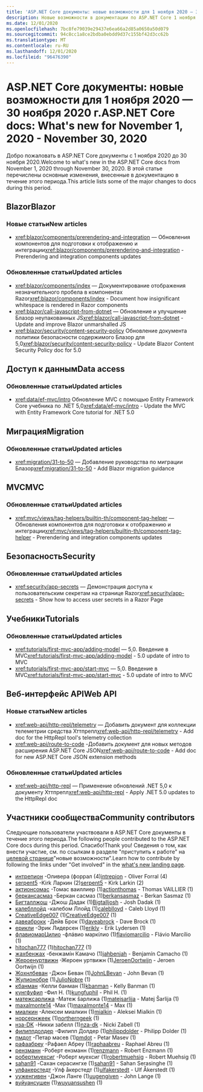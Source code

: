 ```yaml
---
title: 'ASP.NET Core документы: новые возможности для 1 ноября 2020 — 30 ноября 2020 г.'
description: Новые возможности в документации по ASP.NET Core 1 ноября 2020 — 30 ноября 2020 г.
ms.date: 12/01/2020
ms.openlocfilehash: 7bc8fe79039e29437e6ea66a2d85a0650a50d079
ms.sourcegitcommit: 94c8cc1a8ce2bdba0ebdd9d37c155bf42d3cc62b
ms.translationtype: MT
ms.contentlocale: ru-RU
ms.lasthandoff: 12/01/2020
ms.locfileid: "96476390"
---
```

# <a name="aspnet-core-docs-whats-new-for-november-1-2020---november-30-2020"></a><span data-ttu-id="96492-103">ASP.NET Core документы: новые возможности для 1 ноября 2020 — 30 ноября 2020 г.</span><span class="sxs-lookup"><span data-stu-id="96492-103">ASP.NET Core docs: What's new for November 1, 2020 - November 30, 2020</span></span>

<span data-ttu-id="96492-104">Добро пожаловать в ASP.NET Core документы с 1 ноября 2020 до 30 ноября 2020.</span><span class="sxs-lookup"><span data-stu-id="96492-104">Welcome to what's new in the ASP.NET Core docs from November 1, 2020 through November 30, 2020.</span></span> <span data-ttu-id="96492-105">В этой статье перечислены основные изменения, внесенные в документацию в течение этого периода.</span><span class="sxs-lookup"><span data-stu-id="96492-105">This article lists some of the major changes to docs during this period.</span></span>

## <a name="blazor"></a><span data-ttu-id="96492-106">Blazor</span><span class="sxs-lookup"><span data-stu-id="96492-106">Blazor</span></span>

### <a name="new-articles"></a><span data-ttu-id="96492-107">Новые статьи</span><span class="sxs-lookup"><span data-stu-id="96492-107">New articles</span></span>

- <span data-ttu-id="96492-108"><xref:blazor/components/prerendering-and-integration> — Обновления компонентов для подготовки к отображению и интеграции</span><span class="sxs-lookup"><span data-stu-id="96492-108"><xref:blazor/components/prerendering-and-integration> - Prerendering and integration components updates</span></span>

### <a name="updated-articles"></a><span data-ttu-id="96492-109">Обновленные статьи</span><span class="sxs-lookup"><span data-stu-id="96492-109">Updated articles</span></span>

- <span data-ttu-id="96492-110"><xref:blazor/components/index> — Документирование отображения незначительного пробела в компонентах Razor</span><span class="sxs-lookup"><span data-stu-id="96492-110"><xref:blazor/components/index> - Document how insignificant whitespace is rendered in Razor components</span></span>
- <span data-ttu-id="96492-111"><xref:blazor/call-javascript-from-dotnet> — Обновление и улучшение Блазор неупакованных JS</span><span class="sxs-lookup"><span data-stu-id="96492-111"><xref:blazor/call-javascript-from-dotnet> - Update and improve Blazor unmarshalled JS</span></span>
- <span data-ttu-id="96492-112"><xref:blazor/security/content-security-policy> Обновление документа политики безопасности содержимого Блазор для 5,0</span><span class="sxs-lookup"><span data-stu-id="96492-112"><xref:blazor/security/content-security-policy> - Update Blazor Content Security Policy doc for 5.0</span></span>

## <a name="data-access"></a><span data-ttu-id="96492-113">Доступ к данным</span><span class="sxs-lookup"><span data-stu-id="96492-113">Data access</span></span>

### <a name="updated-articles"></a><span data-ttu-id="96492-114">Обновленные статьи</span><span class="sxs-lookup"><span data-stu-id="96492-114">Updated articles</span></span>

- <span data-ttu-id="96492-115"><xref:data/ef-mvc/intro> Обновление MVC с помощью Entity Framework Core учебника по .NET 5,0</span><span class="sxs-lookup"><span data-stu-id="96492-115"><xref:data/ef-mvc/intro> - Update the MVC with Entity Framework Core tutorial for .NET 5.0</span></span>

## <a name="migration"></a><span data-ttu-id="96492-116">Миграция</span><span class="sxs-lookup"><span data-stu-id="96492-116">Migration</span></span>

### <a name="updated-articles"></a><span data-ttu-id="96492-117">Обновленные статьи</span><span class="sxs-lookup"><span data-stu-id="96492-117">Updated articles</span></span>

- <span data-ttu-id="96492-118"><xref:migration/31-to-50> — Добавление руководства по миграции Блазор</span><span class="sxs-lookup"><span data-stu-id="96492-118"><xref:migration/31-to-50> - Add Blazor migration guidance</span></span>

## <a name="mvc"></a><span data-ttu-id="96492-119">MVC</span><span class="sxs-lookup"><span data-stu-id="96492-119">MVC</span></span>

### <a name="updated-articles"></a><span data-ttu-id="96492-120">Обновленные статьи</span><span class="sxs-lookup"><span data-stu-id="96492-120">Updated articles</span></span>

- <span data-ttu-id="96492-121"><xref:mvc/views/tag-helpers/builtin-th/component-tag-helper> — Обновления компонентов для подготовки к отображению и интеграции</span><span class="sxs-lookup"><span data-stu-id="96492-121"><xref:mvc/views/tag-helpers/builtin-th/component-tag-helper> - Prerendering and integration components updates</span></span>

## <a name="security"></a><span data-ttu-id="96492-122">Безопасность</span><span class="sxs-lookup"><span data-stu-id="96492-122">Security</span></span>

### <a name="updated-articles"></a><span data-ttu-id="96492-123">Обновленные статьи</span><span class="sxs-lookup"><span data-stu-id="96492-123">Updated articles</span></span>

- <span data-ttu-id="96492-124"><xref:security/app-secrets> — Демонстрация доступа к пользовательским секретам на странице Razor</span><span class="sxs-lookup"><span data-stu-id="96492-124"><xref:security/app-secrets> - Show how to access user secrets in a Razor Page</span></span>

## <a name="tutorials"></a><span data-ttu-id="96492-125">Учебники</span><span class="sxs-lookup"><span data-stu-id="96492-125">Tutorials</span></span>

### <a name="updated-articles"></a><span data-ttu-id="96492-126">Обновленные статьи</span><span class="sxs-lookup"><span data-stu-id="96492-126">Updated articles</span></span>

- <span data-ttu-id="96492-127"><xref:tutorials/first-mvc-app/adding-model> — 5,0. Введение в MVC</span><span class="sxs-lookup"><span data-stu-id="96492-127"><xref:tutorials/first-mvc-app/adding-model> - 5.0 update of intro to MVC</span></span>
- <span data-ttu-id="96492-128"><xref:tutorials/first-mvc-app/start-mvc> — 5,0. Введение в MVC</span><span class="sxs-lookup"><span data-stu-id="96492-128"><xref:tutorials/first-mvc-app/start-mvc> - 5.0 update of intro to MVC</span></span>

## <a name="web-api"></a><span data-ttu-id="96492-129">Веб-интерфейс API</span><span class="sxs-lookup"><span data-stu-id="96492-129">Web API</span></span>

### <a name="new-articles"></a><span data-ttu-id="96492-130">Новые статьи</span><span class="sxs-lookup"><span data-stu-id="96492-130">New articles</span></span>

- <span data-ttu-id="96492-131"><xref:web-api/http-repl/telemetry> — Добавить документ для коллекции телеметрии средства Хттпрепл</span><span class="sxs-lookup"><span data-stu-id="96492-131"><xref:web-api/http-repl/telemetry> - Add doc for the HttpRepl tool's telemetry collection</span></span>
- <span data-ttu-id="96492-132"><xref:web-api/route-to-code> -Добавить документ для новых методов расширения ASP.NET Core JSON</span><span class="sxs-lookup"><span data-stu-id="96492-132"><xref:web-api/route-to-code> - Add doc for new ASP.NET Core JSON extension methods</span></span>

### <a name="updated-articles"></a><span data-ttu-id="96492-133">Обновленные статьи</span><span class="sxs-lookup"><span data-stu-id="96492-133">Updated articles</span></span>

- <span data-ttu-id="96492-134"><xref:web-api/http-repl> — Применение обновлений .NET 5,0 к документу Хттпрепл</span><span class="sxs-lookup"><span data-stu-id="96492-134"><xref:web-api/http-repl> - Apply .NET 5.0 updates to the HttpRepl doc</span></span>

## <a name="community-contributors"></a><span data-ttu-id="96492-135">Участники сообщества</span><span class="sxs-lookup"><span data-stu-id="96492-135">Community contributors</span></span>

<span data-ttu-id="96492-136">Следующие пользователи участвовали в ASP.NET Core документы в течение этого периода.</span><span class="sxs-lookup"><span data-stu-id="96492-136">The following people contributed to the ASP.NET Core docs during this period.</span></span> <span data-ttu-id="96492-137">Спасибо!</span><span class="sxs-lookup"><span data-stu-id="96492-137">Thank you!</span></span> <span data-ttu-id="96492-138">Сведения о том, как внести участие, см. по ссылкам в разделе "приступить к работе" на [целевой странице](index.yml)"новые возможности".</span><span class="sxs-lookup"><span data-stu-id="96492-138">Learn how to contribute by following the links under "Get involved" in the [what's new landing page](index.yml).</span></span>

- <span data-ttu-id="96492-139">[интрепион](https://github.com/intrepion) -Оливера (форрал (4)</span><span class="sxs-lookup"><span data-stu-id="96492-139">[intrepion](https://github.com/intrepion) - Oliver Forral (4)</span></span>
- <span data-ttu-id="96492-140">[serpent5](https://github.com/serpent5) -Kirk Ларкин (2)</span><span class="sxs-lookup"><span data-stu-id="96492-140">[serpent5](https://github.com/serpent5) - Kirk Larkin (2)</span></span>
- <span data-ttu-id="96492-141">[актионсомас](https://github.com/actionthomas) -Томас ваиллиер (1)</span><span class="sxs-lookup"><span data-stu-id="96492-141">[actionthomas](https://github.com/actionthomas) - Thomas VAILLIER (1)</span></span>
- <span data-ttu-id="96492-142">[беркансасмаз](https://github.com/berkansasmaz) -Беркан сасмаз (1)</span><span class="sxs-lookup"><span data-stu-id="96492-142">[berkansasmaz](https://github.com/berkansasmaz) - Berkan Sasmaz (1)</span></span>
- <span data-ttu-id="96492-143">[Бигталлжош](https://github.com/Bigtalljosh) -Джош Дадак (1)</span><span class="sxs-lookup"><span data-stu-id="96492-143">[Bigtalljosh](https://github.com/Bigtalljosh) - Josh Dadak (1)</span></span>
- <span data-ttu-id="96492-144">[калебллойд](https://github.com/caleblloyd) -калебом Ллойд (1)</span><span class="sxs-lookup"><span data-stu-id="96492-144">[caleblloyd](https://github.com/caleblloyd) - Caleb Lloyd (1)</span></span>
- <span data-ttu-id="96492-145">[CreativeEdge007](https://github.com/CreativeEdge007) (1)</span><span class="sxs-lookup"><span data-stu-id="96492-145">[CreativeEdge007](https://github.com/CreativeEdge007) (1)</span></span>
- <span data-ttu-id="96492-146">[давеаброкк](https://github.com/daveabrock) -Дейв Брок (1)</span><span class="sxs-lookup"><span data-stu-id="96492-146">[daveabrock](https://github.com/daveabrock) - Dave Brock (1)</span></span>
- <span data-ttu-id="96492-147">[ерикли](https://github.com/erikly) -Эрик Лидерсен (1)</span><span class="sxs-lookup"><span data-stu-id="96492-147">[erikly](https://github.com/erikly) - Erik Lydersen (1)</span></span>
- <span data-ttu-id="96492-148">[флавиомарЦилио](https://github.com/flaviomarcilio) -флáвио маркíлио (1)</span><span class="sxs-lookup"><span data-stu-id="96492-148">[flaviomarcilio](https://github.com/flaviomarcilio) - Flávio Marcílio (1)</span></span>
- <span data-ttu-id="96492-149">[hitochan777](https://github.com/hitochan777) (1)</span><span class="sxs-lookup"><span data-stu-id="96492-149">[hitochan777](https://github.com/hitochan777) (1)</span></span>
- <span data-ttu-id="96492-150">[жахбенжах](https://github.com/jahbenjah) -бенжамíн Камачо (1)</span><span class="sxs-lookup"><span data-stu-id="96492-150">[jahbenjah](https://github.com/jahbenjah) - Benjamín Camacho (1)</span></span>
- <span data-ttu-id="96492-151">[Жероенуртвижн](https://github.com/JeroenOortwijn) -Жероен уртвижн (1)</span><span class="sxs-lookup"><span data-stu-id="96492-151">[JeroenOortwijn](https://github.com/JeroenOortwijn) - Jeroen Oortwijn (1)</span></span>
- <span data-ttu-id="96492-152">[Жохнлбеван](https://github.com/JohnLBevan) -Джон Беван (1)</span><span class="sxs-lookup"><span data-stu-id="96492-152">[JohnLBevan](https://github.com/JohnLBevan) - John Bevan (1)</span></span>
- <span data-ttu-id="96492-153">[Жулионобре](https://github.com/JulioNobre) (1)</span><span class="sxs-lookup"><span data-stu-id="96492-153">[JulioNobre](https://github.com/JulioNobre) (1)</span></span>
- <span data-ttu-id="96492-154">[кбанман](https://github.com/kbanman) -Келли банман (1)</span><span class="sxs-lookup"><span data-stu-id="96492-154">[kbanman](https://github.com/kbanman) - Kelly Banman (1)</span></span>
- <span data-ttu-id="96492-155">[кунгфуфил](https://github.com/kungfuphil) -Фил H. (1)</span><span class="sxs-lookup"><span data-stu-id="96492-155">[kungfuphil](https://github.com/kungfuphil) - Phil H. (1)</span></span>
- <span data-ttu-id="96492-156">[матежсарлижа](https://github.com/matejsarlija) -Матеж šарлижа (1)</span><span class="sxs-lookup"><span data-stu-id="96492-156">[matejsarlija](https://github.com/matejsarlija) - Matej Šarlija (1)</span></span>
- <span data-ttu-id="96492-157">[maxalmonte14](https://github.com/maxalmonte14) -Max (1)</span><span class="sxs-lookup"><span data-stu-id="96492-157">[maxalmonte14](https://github.com/maxalmonte14) - Max (1)</span></span>
- <span data-ttu-id="96492-158">[миалкин](https://github.com/mialkin) -Алексеи миалкин (1)</span><span class="sxs-lookup"><span data-stu-id="96492-158">[mialkin](https://github.com/mialkin) - Aleksei Mialkin (1)</span></span>
- <span data-ttu-id="96492-159">[норсернжеек](https://github.com/northerngeek) (1)</span><span class="sxs-lookup"><span data-stu-id="96492-159">[northerngeek](https://github.com/northerngeek) (1)</span></span>
- <span data-ttu-id="96492-160">[нза-DK](https://github.com/nza-dk) -Никки забелл (1)</span><span class="sxs-lookup"><span data-stu-id="96492-160">[nza-dk](https://github.com/nza-dk) - Nicki Zabell (1)</span></span>
- <span data-ttu-id="96492-161">[филиппдолдер](https://github.com/philippdolder) -Филипп Долдер (1)</span><span class="sxs-lookup"><span data-stu-id="96492-161">[philippdolder](https://github.com/philippdolder) - Philipp Dolder (1)</span></span>
- <span data-ttu-id="96492-162">[пмдот](https://github.com/pmdot) -Петар масев (1)</span><span class="sxs-lookup"><span data-stu-id="96492-162">[pmdot](https://github.com/pmdot) - Petar Masev (1)</span></span>
- <span data-ttu-id="96492-163">[рафаабреу](https://github.com/raphaabreu) -Рафаел Абреу (1)</span><span class="sxs-lookup"><span data-stu-id="96492-163">[raphaabreu](https://github.com/raphaabreu) - Raphael Abreu (1)</span></span>
- <span data-ttu-id="96492-164">[рензманн](https://github.com/renzmann) -Роберт ензманн (1)</span><span class="sxs-lookup"><span data-stu-id="96492-164">[renzmann](https://github.com/renzmann) - Robert Enzmann (1)</span></span>
- <span data-ttu-id="96492-165">[робертмуехсиг](https://github.com/robertmuehsig) -Роберт муехсиг (1)</span><span class="sxs-lookup"><span data-stu-id="96492-165">[robertmuehsig](https://github.com/robertmuehsig) - Robert Muehsig (1)</span></span>
- <span data-ttu-id="96492-166">[sahan91](https://github.com/sahan91) -Сахан серасингхе (1)</span><span class="sxs-lookup"><span data-stu-id="96492-166">[sahan91](https://github.com/sahan91) - Sahan Serasinghe (1)</span></span>
- <span data-ttu-id="96492-167">[улфакерстедт](https://github.com/ulfakerstedt) -Улф åкерстедт (1)</span><span class="sxs-lookup"><span data-stu-id="96492-167">[ulfakerstedt](https://github.com/ulfakerstedt) - Ulf Åkerstedt (1)</span></span>
- <span data-ttu-id="96492-168">[ууженгивен](https://github.com/uugengiven) -Джон Ланге (1)</span><span class="sxs-lookup"><span data-stu-id="96492-168">[uugengiven](https://github.com/uugengiven) - John Lange (1)</span></span>
- <span data-ttu-id="96492-169">[вуйуансушен](https://github.com/wuyuansushen) (1)</span><span class="sxs-lookup"><span data-stu-id="96492-169">[wuyuansushen](https://github.com/wuyuansushen) (1)</span></span>

